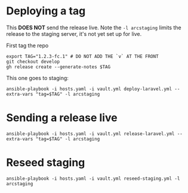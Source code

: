 # Deploying a tag

This **DOES NOT** send the release live. Note the `-l arcstaging` limits the release to the staging server, it's not yet set up for live.

First tag the repo

    export TAG="1.2.3-fc.1" # DO NOT ADD THE `v` AT THE FRONT
    git checkout develop
    gh release create --generate-notes $TAG

This one goes to staging:

    ansible-playbook -i hosts.yaml -i vault.yml deploy-laravel.yml --extra-vars "tag=$TAG" -l arcstaging

# Sending a release live

    ansible-playbook -i hosts.yaml -i vault.yml release-laravel.yml --extra-vars "tag=$TAG" -l arcstaging

# Reseed staging

    ansible-playbook -i hosts.yaml -i vault.yml reseed-staging.yml -l arcstaging
